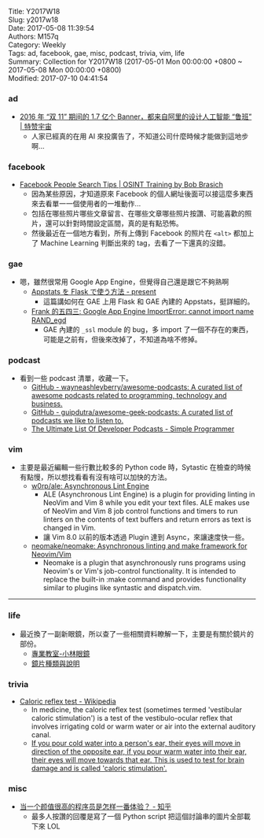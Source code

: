 Title: Y2017W18  
Slug: y2017w18  
Date: 2017-05-08 11:39:54  
Authors: M157q  
Category: Weekly  
Tags: ad, facebook, gae, misc, podcast, trivia, vim, life  
Summary: Collection for Y2017W18 (2017-05-01 Mon 00:00:00 +0800 ~ 2017-05-08 Mon 00:00:00 +0800)  
Modified: 2017-07-10 04:41:54  
  
  
  
### ad  
  
+ [2016 年 “双 11” 期间的 1.7 亿个 Banner，都来自阿里的设计人工智能 “鲁班” | 特赞宇宙](http://blog.tezign.com/2017/04/24/2016-%e5%b9%b4%e5%8f%8c11%e6%9c%9f%e9%97%b4%e7%9a%84-1-7-%e4%ba%bf%e4%b8%aa-banner%ef%bc%8c%e9%83%bd%e6%9d%a5%e8%87%aa%e9%98%bf%e9%87%8c%e7%9a%84%e8%ae%be%e8%ae%a1%e4%ba%ba%e5%b7%a5/)  
    + 人家已經真的在用 AI 來投廣告了，不知道公司什麼時候才能做到這地步啊...  
  
  
### facebook  
  
+ [Facebook People Search Tips | OSINT Training by Bob Brasich](http://netbootcamp.org/facebookpeoplesearchtips/)  
    + 因為某些原因，才知道原來 Facebook 的個人網址後面可以接這麼多東西來去看單一一個使用者的一堆動作...  
    + 包括在哪些照片哪些文章留言、在哪些文章哪些照片按讚、可能喜歡的照片，還可以針對時間設定區間，真的是有點恐怖。  
    + 然後最近在一個地方看到，所有上傳到 Facebook 的照片在 `<alt>` 都加上了 Machine Learning 判斷出來的 tag，去看了一下還真的沒錯。  
  
  
### gae  
  
+ 嗯，雖然很常用 Google App Engine，但覺得自己還是跟它不夠熟啊  
    + [Appstats を Flask で使う方法 - present](http://tnakamura.hatenablog.com/entry/20110805/flask_appstats)  
        + 這篇講如何在 GAE 上用 Flask 和 GAE 內建的 Appstats，挺詳細的。  
    + [Frank 的五四三: Google App Engine ImportError: cannot import name RAND_egd](http://franks543.blogspot.com/2016/01/google-app-engine-importerror-cannot.html)  
        + GAE 內建的 `_ssl` module 的 bug，多 import 了一個不存在的東西，可能是之前有，但後來改掉了，不知道為啥不修掉。  
  
  
### podcast  
  
+ 看到一些 podcast 清單，收藏一下。  
    + [GitHub - wayneashleyberry/awesome-podcasts: A curated list of awesome podcasts related to programming, technology and business.](https://github.com/wayneashleyberry/awesome-podcasts)  
    + [GitHub - guipdutra/awesome-geek-podcasts: A curated list of podcasts we like to listen to.](https://github.com/guipdutra/awesome-geek-podcasts)  
    + [The Ultimate List Of Developer Podcasts - Simple Programmer](https://simpleprogrammer.com/2016/10/29/ultimate-list-developer-podcasts/)  
  
  
### vim  
  
+ 主要是最近編輯一些行數比較多的 Python code 時，Sytastic 在檢查的時候有點慢，所以想找看看有沒有啥可以加快的方法。  
    + [w0rp/ale: Asynchronous Lint Engine](https://github.com/w0rp/ale)  
        + ALE (Asynchronous Lint Engine) is a plugin for providing linting in NeoVim and Vim 8 while you edit your text files.  ALE makes use of NeoVim and Vim 8 job control functions and timers to run linters on the contents of text buffers and return errors as text is changed in Vim.  
        + 讓 Vim 8.0 以前的版本透過 Plugin 達到 Async，來讓速度快一些。  
    + [neomake/neomake: Asynchronous linting and make framework for Neovim/Vim](https://github.com/neomake/neomake)  
        + Neomake is a plugin that asynchronously runs programs using Neovim's or Vim's job-control functionality. It is intended to replace the built-in :make command and provides functionality similar to plugins like syntastic and dispatch.vim.  
  
  
---  
  
  
### life  
  
+ 最近換了一副新眼鏡，所以查了一些相關資料瞭解一下，主要是有關於鏡片的部份。  
    + [專業教室-小林眼鏡](http://www.kobayashi.com.tw/lens/)  
    + [鏡片種類與說明](http://youbeoptical.com/files/FAQ_lensCatePresence.html)  
  
  
### trivia  
  
+ [Caloric reflex test - Wikipedia](https://en.wikipedia.org/wiki/Caloric_reflex_test)  
    + In medicine, the caloric reflex test (sometimes termed 'vestibular caloric stimulation') is a test of the vestibulo-ocular reflex that involves irrigating cold or warm water or air into the external auditory canal.  
    + [If you pour cold water into a person's ear, their eyes will move in direction of the opposite ear, if you pour warm water into their ear, their eyes will move towards that ear. This is used to test for brain damage and is called 'caloric stimulation'.](https://www.reddit.com/r/todayilearned/comments/15a7gs/til_that_if_you_pour_cold_water_into_a_persons/)  
  
  
### misc  
  
+ [当一个颜值很高的程序员是怎样一番体验？ - 知乎](https://www.zhihu.com/question/37787176)  
    + 最多人按讚的回覆是寫了一個 Python script 把這個討論串的圖片全部載下來 LOL  
